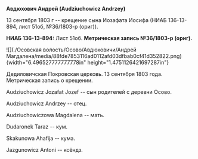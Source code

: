 **Авдюхович Андрей (Audziuchowicz Andrzey)**

13 сентября 1803 г -- крещение сына Иозафата Иосифа (НИАБ 136-13-894,
лист 51об, №36/1803-р (ориг)).

**НИАБ 136-13-894:** Лист 51об. **Метрическая запись №36/1803-р
(ориг).**

![](./Осовская волость/Осово/Авдюховичи/Андрей Магдалена/media/88fde7853116ad0112afd03dfbab0cf41d352822.png){width="6.496527777777778in"
height="1.4751126421697287in"}

Дедиловичская Покровская церковь. 13 сентября 1803 года. Метрическая
запись о крещении.

Audziuchowicz Jozafat Jozef -- сын родителей с деревни Осовo.

Audziuchowicz Andrzey -- отец.

Audziuchowiczowa Magdalena -- мать.

Dudaronek Taraz -- кум.

Skakunowa Ahafija -- кума.

Jazgunowicz Antoni -- ксёндз.
